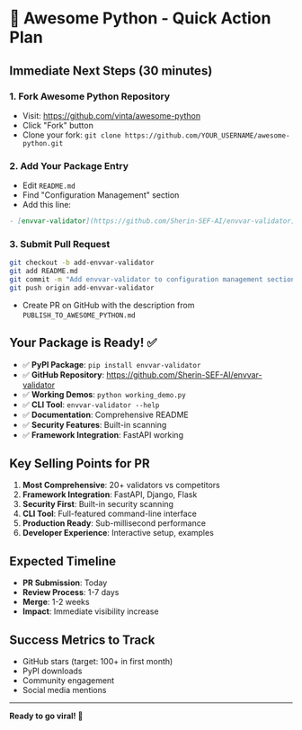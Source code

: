 # 🚀 Awesome Python - Quick Action Plan

## Immediate Next Steps (30 minutes)

### 1. **Fork Awesome Python Repository**
- Visit: https://github.com/vinta/awesome-python
- Click "Fork" button
- Clone your fork: `git clone https://github.com/YOUR_USERNAME/awesome-python.git`

### 2. **Add Your Package Entry**
- Edit `README.md`
- Find "Configuration Management" section
- Add this line:
```markdown
- [envvar-validator](https://github.com/Sherin-SEF-AI/envvar-validator) - The most comprehensive environment variable validation library for Python with CLI tools, framework integrations, and security scanning.
```

### 3. **Submit Pull Request**
```bash
git checkout -b add-envvar-validator
git add README.md
git commit -m "Add envvar-validator to configuration management section"
git push origin add-envvar-validator
```
- Create PR on GitHub with the description from `PUBLISH_TO_AWESOME_PYTHON.md`

## Your Package is Ready! ✅

- ✅ **PyPI Package**: `pip install envvar-validator`
- ✅ **GitHub Repository**: https://github.com/Sherin-SEF-AI/envvar-validator
- ✅ **Working Demos**: `python working_demo.py`
- ✅ **CLI Tool**: `envvar-validator --help`
- ✅ **Documentation**: Comprehensive README
- ✅ **Security Features**: Built-in scanning
- ✅ **Framework Integration**: FastAPI working

## Key Selling Points for PR

1. **Most Comprehensive**: 20+ validators vs competitors
2. **Framework Integration**: FastAPI, Django, Flask
3. **Security First**: Built-in security scanning
4. **CLI Tool**: Full-featured command-line interface
5. **Production Ready**: Sub-millisecond performance
6. **Developer Experience**: Interactive setup, examples

## Expected Timeline

- **PR Submission**: Today
- **Review Process**: 1-7 days
- **Merge**: 1-2 weeks
- **Impact**: Immediate visibility increase

## Success Metrics to Track

- GitHub stars (target: 100+ in first month)
- PyPI downloads
- Community engagement
- Social media mentions

---

**Ready to go viral! 🚀** 
